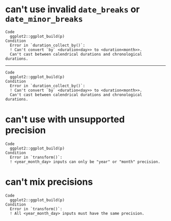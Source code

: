 # can't use invalid `date_breaks` or `date_minor_breaks`

    Code
      ggplot2::ggplot_build(p)
    Condition
      Error in `duration_collect_by()`:
      ! Can't convert `by` <duration<day>> to <duration<month>>.
      Can't cast between calendrical durations and chronological durations.

---

    Code
      ggplot2::ggplot_build(p)
    Condition
      Error in `duration_collect_by()`:
      ! Can't convert `by` <duration<day>> to <duration<month>>.
      Can't cast between calendrical durations and chronological durations.

# can't use with unsupported precision

    Code
      ggplot2::ggplot_build(p)
    Condition
      Error in `transform()`:
      ! <year_month_day> inputs can only be "year" or "month" precision.

# can't mix precisions

    Code
      ggplot2::ggplot_build(p)
    Condition
      Error in `transform()`:
      ! All <year_month_day> inputs must have the same precision.

